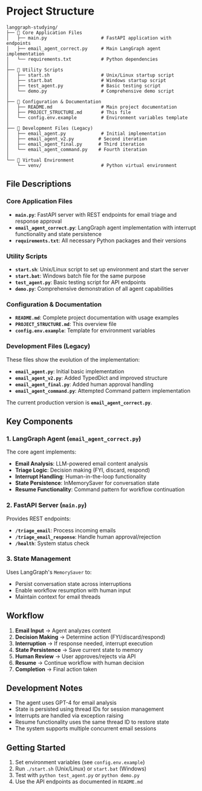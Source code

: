 # Project Structure

```
langgraph-studying/
├── 📁 Core Application Files
│   ├── main.py                    # FastAPI application with endpoints
│   ├── email_agent_correct.py     # Main LangGraph agent implementation
│   └── requirements.txt           # Python dependencies
│
├── 📁 Utility Scripts
│   ├── start.sh                   # Unix/Linux startup script
│   ├── start.bat                  # Windows startup script
│   ├── test_agent.py              # Basic testing script
│   └── demo.py                    # Comprehensive demo script
│
├── 📁 Configuration & Documentation
│   ├── README.md                  # Main project documentation
│   ├── PROJECT_STRUCTURE.md       # This file
│   └── config.env.example         # Environment variables template
│
├── 📁 Development Files (Legacy)
│   ├── email_agent.py             # Initial implementation
│   ├── email_agent_v2.py         # Second iteration
│   ├── email_agent_final.py      # Third iteration
│   └── email_agent_command.py    # Fourth iteration
│
└── 📁 Virtual Environment
    └── venv/                      # Python virtual environment
```

## File Descriptions

### Core Application Files

- **`main.py`**: FastAPI server with REST endpoints for email triage and response approval
- **`email_agent_correct.py`**: LangGraph agent implementation with interrupt functionality and state persistence
- **`requirements.txt`**: All necessary Python packages and their versions

### Utility Scripts

- **`start.sh`**: Unix/Linux script to set up environment and start the server
- **`start.bat`**: Windows batch file for the same purpose
- **`test_agent.py`**: Basic testing script for API endpoints
- **`demo.py`**: Comprehensive demonstration of all agent capabilities

### Configuration & Documentation

- **`README.md`**: Complete project documentation with usage examples
- **`PROJECT_STRUCTURE.md`**: This overview file
- **`config.env.example`**: Template for environment variables

### Development Files (Legacy)

These files show the evolution of the implementation:
- **`email_agent.py`**: Initial basic implementation
- **`email_agent_v2.py`**: Added TypedDict and improved structure
- **`email_agent_final.py`**: Added human approval handling
- **`email_agent_command.py`**: Attempted Command pattern implementation

The current production version is **`email_agent_correct.py`**.

## Key Components

### 1. LangGraph Agent (`email_agent_correct.py`)

The core agent implements:
- **Email Analysis**: LLM-powered email content analysis
- **Triage Logic**: Decision making (FYI, discard, respond)
- **Interrupt Handling**: Human-in-the-loop functionality
- **State Persistence**: InMemorySaver for conversation state
- **Resume Functionality**: Command pattern for workflow continuation

### 2. FastAPI Server (`main.py`)

Provides REST endpoints:
- **`/triage_email`**: Process incoming emails
- **`/triage_email_response`**: Handle human approval/rejection
- **`/health`**: System status check

### 3. State Management

Uses LangGraph's `MemorySaver` to:
- Persist conversation state across interruptions
- Enable workflow resumption with human input
- Maintain context for email threads

## Workflow

1. **Email Input** → Agent analyzes content
2. **Decision Making** → Determine action (FYI/discard/respond)
3. **Interruption** → If response needed, interrupt execution
4. **State Persistence** → Save current state to memory
5. **Human Review** → User approves/rejects via API
6. **Resume** → Continue workflow with human decision
7. **Completion** → Final action taken

## Development Notes

- The agent uses GPT-4 for email analysis
- State is persisted using thread IDs for session management
- Interrupts are handled via exception raising
- Resume functionality uses the same thread ID to restore state
- The system supports multiple concurrent email sessions

## Getting Started

1. Set environment variables (see `config.env.example`)
2. Run `./start.sh` (Unix/Linux) or `start.bat` (Windows)
3. Test with `python test_agent.py` or `python demo.py`
4. Use the API endpoints as documented in `README.md`
